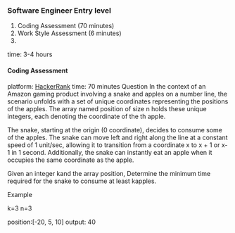 ### Software Engineer Entry level

1. Coding Assessment (70 minutes)
2. Work Style Assessment (6 minutes)
3. 
time: 3-4 hours

#### Coding Assessment
platform: [HackerRank](https://www.hackerrank.com/)
time: 70 minutes
Question
In the context of an Amazon gaming product involving a snake and apples on a number line, the scenario unfolds with a set of unique coordinates representing the positions of the apples. The array named position of size n holds these unique integers, each denoting the coordinate of the th apple.

The snake, starting at the origin (0 coordinate), decides to consume some of the apples. The snake can move left and right along the line at a constant speed of 1 unit/sec, allowing it to transition from a coordinate x to x + 1 or x-1 in 1 second. Additionally, the snake can instantly eat an apple when it occupies the same coordinate as the apple.

Given an integer kand the array position, Determine the minimum time required for the snake to consume at least kapples.

Example

k=3
n=3

position:[-20, 5, 10]
output: 40


